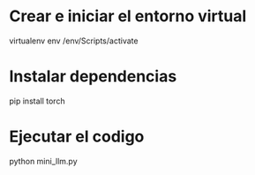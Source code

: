 # Crear e iniciar el entorno virtual
virtualenv env      /env/Scripts/activate
# Instalar dependencias
pip install torch
# Ejecutar el codigo
python mini_llm.py

